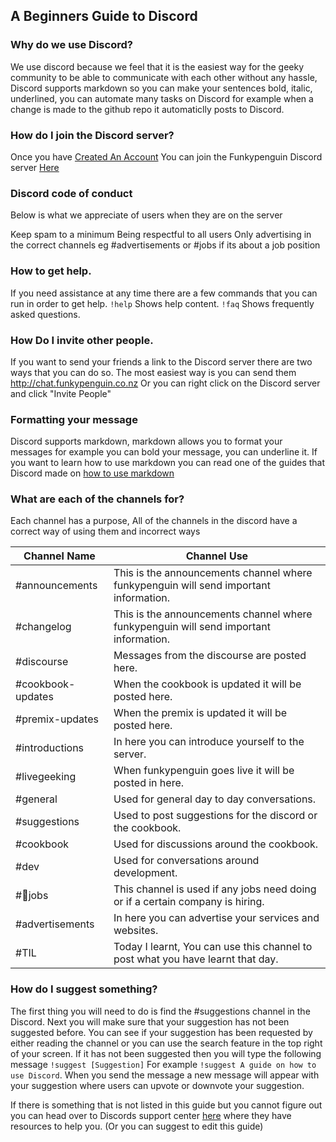 ## A Beginners Guide to Discord


### Why do we use Discord?

We use discord because we feel that it is the easiest way for the geeky community to be able to communicate with each other without any hassle, Discord supports markdown so you can make your sentences bold, italic, underlined, you can automate many tasks on Discord for example when a change is made to the github repo it automaticlly posts to Discord. 

### How do I join the Discord server?

Once you have [Created An Account](https://discordapp.com) You can join the Funkypenguin Discord server [Here](https://discord.gg/NHZzU7Q)

### Discord code of conduct
Below is what we appreciate of users when they are on the server

Keep spam to a minimum
Being respectful to all users
Only advertising in the correct channels eg #advertisements or #jobs if its about a job position


### How to get help.

If you need assistance at any time there are a few commands that you can run in order to get help.
`!help` Shows help content.
`!faq` Shows frequently asked questions.


### How Do I invite other people.

If you want to send your friends a link to the Discord server there are two ways that you can do so. The most easiest way is you can send them http://chat.funkypenguin.co.nz Or you can right click on the Discord server and click "Invite People"

### Formatting your message
Discord supports markdown, markdown allows you to format your messages for example you can bold your message, you can underline it. If you want to learn how to use markdown you can read one of the guides that Discord made on [how to use markdown](https://support.discord.com/hc/en-us/articles/210298617-Markdown-Text-101-Chat-Formatting-Bold-Italic-Underline-)

### What are each of the channels for?

Each channel has a purpose, All of the channels in the discord have a correct way of using them and incorrect ways

| Channel Name      | Channel Use                                                                                   |
|-------------------|-----------------------------------------------------------------------------------------------|
| #announcements    | This is the announcements channel where funkypenguin will send important information.         |
| #changelog        | This is the announcements channel where funkypenguin will send important information.         |
| #discourse        | Messages from the discourse are posted here.                                                  |
| #cookbook-updates | When the cookbook is updated it will be posted here.                                          |
| #premix-updates   | When the premix is updated it will be posted here.                                            |
| #introductions    | In here you can introduce yourself to the server.                                     |
| #livegeeking      | When funkypenguin goes live it will be posted in here.                                        |
| #general          | Used for general day to day conversations.                                                    |
| #suggestions      | Used to post suggestions for the discord or the cookbook.                                     |
| #cookbook         | Used for discussions around the cookbook.                                                     |
| #dev              | Used for conversations around development.                                                    |
| #💼jobs            | This channel is used if any jobs need doing or if a certain company is hiring. |
| #advertisements   | In here you can advertise your services and websites.                                         |
| #TIL              | Today I learnt, You can use this channel to post what you have learnt that day.               |



### How do I suggest something?

The first thing you will need to do is find the #suggestions channel in the Discord. Next you will make sure that your suggestion has not been suggested before. You can see if your suggestion has been requested by either reading the channel or you can use the search feature in the top right of your screen. If it has not been suggested then you will type the following message `!suggest [Suggestion]` For example `!suggest A guide on how to use Discord`. When you send the message a new message will appear with your suggestion where users can upvote or downvote your suggestion.



If there is something that is not listed in this guide but you cannot figure out you can head over to Discords support center [here](https://support.discord.com/hc/en-us) where they have resources to help you. (Or you can suggest to edit this guide)





    
